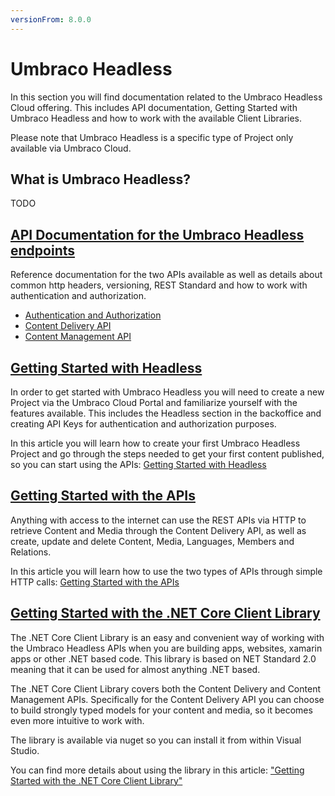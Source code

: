 ```yaml
---
versionFrom: 8.0.0
---
```


# Umbraco Headless

In this section you will find documentation related to the Umbraco Headless Cloud offering.
This includes API documentation, Getting Started with Umbraco Headless and how to work with the available Client Libraries.

Please note that Umbraco Headless is a specific type of Project only available via Umbraco Cloud.

## What is Umbraco Headless?

TODO

## [API Documentation for the Umbraco Headless endpoints](API-Documentation/)

Reference documentation for the two APIs available as well as details about common http headers, versioning, REST Standard and how to work with authentication and authorization.

- [Authentication and Authorization](API-Documentation/#authentication-and-authorization)
- [Content Delivery API](API-Documentation/#content-delivery-api)
- [Content Management API](API-Documentation/#content-management-api)

## [Getting Started with Headless](Getting-Started-Cloud/)

In order to get started with Umbraco Headless you will need to create a new Project via the Umbraco Cloud Portal and familiarize yourself with the features available. This includes the Headless section in the backoffice and creating API Keys for authentication and authorization purposes.

In this article you will learn how to create your first Umbraco Headless Project and go through the steps needed to get your first content published, so you can start using the APIs: [Getting Started with Headless](Getting-Started-Cloud/)

## [Getting Started with the APIs](Getting-Started-API/)

Anything with access to the internet can use the REST APIs via HTTP to retrieve Content and Media through the Content Delivery API, as well as create, update and delete Content, Media, Languages, Members and Relations.

In this article you will learn how to use the two types of APIs through simple HTTP calls: 
[Getting Started with the APIs](Getting-Started-API/)

## [Getting Started with the .NET Core Client Library](Getting-Started-DotNetCore/)

The .NET Core Client Library is an easy and convenient way of working with the Umbraco Headless APIs when you are building apps, websites, xamarin apps or other .NET based code. This library is based on NET Standard 2.0 meaning that it can be used for almost anything .NET based.

The .NET Core Client Library covers both the Content Delivery and Content Management APIs. Specifically for the Content Delivery API you can choose to build strongly typed models for your content and media, so it becomes even more intuitive to work with.

The library is available via nuget so you can install it from within Visual Studio.

You can find more details about using the library in this article: ["Getting Started with the .NET Core Client Library"](Getting-Started-DotNetCore/)
